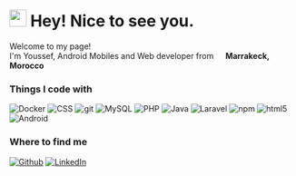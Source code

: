 <h1><img src="https://emojis.slackmojis.com/emojis/images/1531849430/4246/blob-sunglasses.gif?1531849430" width="30"/> Hey! Nice to see you.</h1>


<p>Welcome to my page! </br> I'm Youssef, Android Mobiles and Web developer from <img src="https://cdn-icons-png.flaticon.com/512/197/197551.png" width="13"/> <b>Marrakeck, Morocco</b>
<h3>Things I code with</h3>
<p>
  
  <img alt="Docker" src="https://img.shields.io/badge/-Docker-46a2f1?style=flat-square&logo=docker&logoColor=white" />
  <img alt="CSS" src="https://img.shields.io/badge/-CSS-8DD6F9?style=flat-square&logo=css&logoColor=white" />
  <img alt="git" src="https://img.shields.io/badge/-Git-F05032?style=flat-square&logo=git&logoColor=white" />
  <img alt="MySQL" src="https://img.shields.io/badge/-MySQL-ea2845?style=flat-square&logo=mysql&logoColor=white" />
  <img alt="PHP" src="https://img.shields.io/badge/-PHP-430098?style=flat-square&logo=php&logoColor=white">
  <img alt="Java" src="https://img.shields.io/badge/-JAVA-430098?style=flat-square&logo=java&logoColor=white">
  <img alt="Laravel" src="https://img.shields.io/badge/-Laravel-DD0031?style=flat-square&logo=laravel&logoColor=white" />
  <img alt="npm" src="https://img.shields.io/badge/-NPM-CB3837?style=flat-square&logo=npm&logoColor=white" />
  <img alt="html5" src="https://img.shields.io/badge/-HTML5-E34F26?style=flat-square&logo=html5&logoColor=white" />
  <img alt="Android" src="https://img.shields.io/badge/-Android-43853d?style=flat-square&logo=android&logoColor=white" />
</p>
<h3>Where to find me</h3>
<p><a href="https://github.com/Youssef-KechEima" target="_blank"><img alt="Github" src="https://img.shields.io/badge/GitHub-%2312100E.svg?&style=for-the-badge&logo=Github&logoColor=white" /></a></a> <a href="https://www.linkedin.com/in/youssef-ait-wahmane" target="_blank"><img alt="LinkedIn" src="https://img.shields.io/badge/linkedin-%230077B5.svg?&style=for-the-badge&logo=linkedin&logoColor=white" /></a>
</p>
